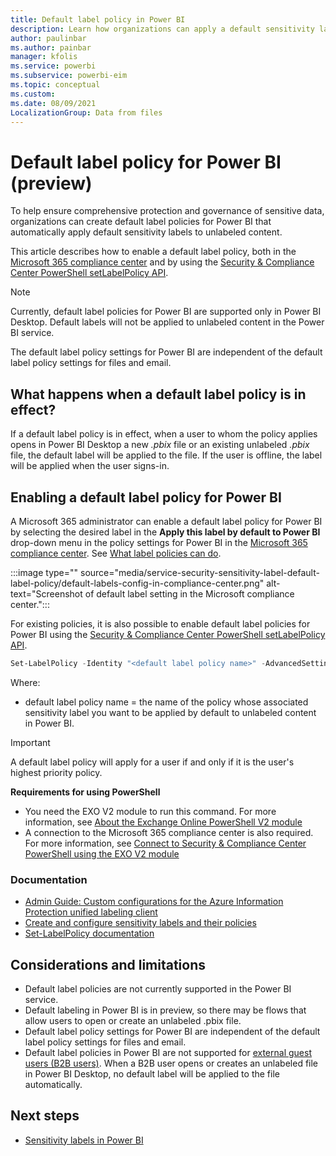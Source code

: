 ```yaml
---
title: Default label policy in Power BI
description: Learn how organizations can apply a default sensitivity label on their unlabeled Power BI content
author: paulinbar
ms.author: painbar
manager: kfolis
ms.service: powerbi
ms.subservice: powerbi-eim
ms.topic: conceptual
ms.custom:
ms.date: 08/09/2021
LocalizationGroup: Data from files
---
```

# Default label policy for Power BI (preview)

To help ensure comprehensive protection and governance of sensitive data, organizations can create default label policies for Power BI that automatically apply default sensitivity labels to unlabeled content.

This article describes how to enable a default label policy, both in the [Microsoft 365 compliance center](https://compliance.microsoft.com/informationprotection) and by using the [Security & Compliance Center PowerShell setLabelPolicy API](/powershell/module/exchange/set-labelpolicy).

>[!NOTE]
> Currently, default label policies for Power BI are supported only in Power BI Desktop. Default labels will not be applied to unlabeled content in the Power BI service.
>
> The default label policy settings for Power BI are independent of the default label policy settings for files and email.

## What happens when a default label policy is in effect?

If a default label policy is in effect, when a user to whom the policy applies opens in Power BI Desktop a new *.pbix* file or an existing unlabeled *.pbix* file, the default label will be applied to the file. If the user is offline, the label will be applied when the user signs-in.

## Enabling a default label policy for Power BI

A Microsoft 365 administrator can enable a default label policy for Power BI by selecting the desired label in the **Apply this label by default to Power BI** drop-down menu in the policy settings for Power BI in the [Microsoft 365 compliance center](https://compliance.microsoft.com/informationprotection). See [What label policies can do](/microsoft-365/compliance/sensitivity-labels#what-label-policies-can-do).

:::image type="" source="media/service-security-sensitivity-label-default-label-policy/default-labels-config-in-compliance-center.png" alt-text="Screenshot of default label setting in the Microsoft compliance center.":::

For existing policies, it is also possible to enable default label policies for Power BI using the [Security & Compliance Center PowerShell setLabelPolicy API](/powershell/module/exchange/set-labelpolicy).

```powershell
Set-LabelPolicy -Identity "<default label policy name>" -AdvancedSettings @{powerbidefaultlabelid="<LabelId>"}
```
Where:

* default label policy name = the name of the policy whose associated sensitivity label you want to be applied by default to unlabeled content in Power BI.

>[!IMPORTANT]
>A default label policy will apply for a user if and only if it is the user's highest priority policy.

**Requirements for using PowerShell**
 
* You need the EXO V2 module to run this command. For more information, see [About the Exchange Online PowerShell V2 module](/powershell/exchange/exchange-online-powershell-v2#install-and-maintain-the-exo-v2-module)
* A connection to the Microsoft 365 compliance center is also required. For more information, see [Connect to Security & Compliance Center PowerShell using the EXO V2 module](/powershell/exchange/connect-to-scc-powershell)

### Documentation

* [Admin Guide: Custom configurations for the Azure Information Protection unified labeling client](/azure/information-protection/rms-client/clientv2-admin-guide-customizations#available-advanced-settings-for-labels)
* [Create and configure sensitivity labels and their policies](/microsoft-365/compliance/create-sensitivity-labels#use-powershell-for-sensitivity-labels-and-their-policies)
* [Set-LabelPolicy documentation](/powershell/module/exchange/set-labelpolicy)

## Considerations and limitations
* Default label policies are not currently supported in the Power BI service.
* Default labeling in Power BI is in preview, so there may be flows that allow users to open or create an unlabeled .pbix file.
* Default label policy settings for Power BI are independent of the default label policy settings for files and email.
* Default label policies in Power BI are not supported for [external guest users (B2B users)](service-admin-azure-ad-b2b.md). When a B2B user opens or creates an unlabeled file in Power BI Desktop, no default label will be applied to the file automatically.

## Next steps

* [Sensitivity labels in Power BI](service-security-sensitivity-label-overview.md)